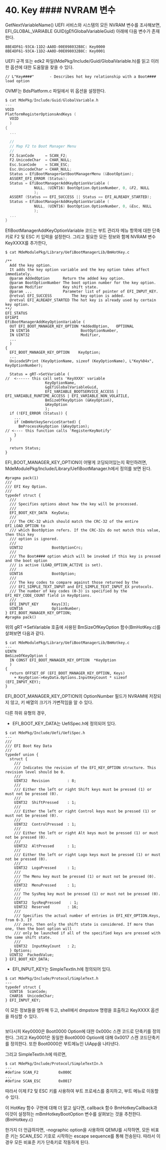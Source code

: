 # 40. Key #### NVRAM 변수

GetNextVariableName() UEFI 서비스와 시스템의 모든 NVRAM 변수를 조사해보면, EFI\_GLOBAL\_VARIABLE GUID(gEfiGlobalVariableGuid) 아래에 다음 변수가 존재한다.

```
8BE4DF61-93CA-11D2-AA0D-00E098032B8C: Key0000
8BE4DF61-93CA-11D2-AA0D-00E098032B8C: Key0001
```

UEFI 규격 또는 edk2 파일(MdePkg/Include/Guid/GlobalVariable.h)를 읽고 이러한 옵션에 대한 도움말을 찾을 수 있다.

```
// L"Key####"       - Describes hot key relationship with a Boot#### load option
```

OVMF는 BdsPlatform.c 파일에서 위 옵션을 설정한다.

```c
$ cat MdePkg/Include/Guid/GlobalVariable.h
---
VOID
PlatformRegisterOptionsAndKeys (
  VOID
  )
{
  ...

  //
  // Map F2 to Boot Manager Menu
  //
  F2.ScanCode     = SCAN_F2;
  F2.UnicodeChar  = CHAR_NULL;
  Esc.ScanCode    = SCAN_ESC;
  Esc.UnicodeChar = CHAR_NULL;
  Status = EfiBootManagerGetBootManagerMenu (&BootOption);
  ASSERT_EFI_ERROR (Status);
  Status = EfiBootManagerAddKeyOptionVariable (
             NULL, (UINT16) BootOption.OptionNumber, 0, &F2, NULL
             );
  ASSERT (Status == EFI_SUCCESS || Status == EFI_ALREADY_STARTED);
  Status = EfiBootManagerAddKeyOptionVariable (
             NULL, (UINT16) BootOption.OptionNumber, 0, &Esc, NULL
             );
  ...
}
```

EfiBootManagerAddKeyOptionVariable 코드는 부트 관리자 메뉴 항목에 대한 단축키로 F2 및 ESC 키 입력을 설정한다. 그리고 필요한 모든 정보와 함께 NVRAM 변수 KeyXXXX를 추가한다,

```
$ cat MdeModulePkg/Library/UefiBootManagerLib/BmHotKey.c

/**
  Add the key option.
  It adds the key option variable and the key option takes affect immediately.
  @param AddedOption      Return the added key option.
  @param BootOptionNumber The boot option number for the key option.
  @param Modifier         Key shift state.
  @param ...              Parameter list of pointer of EFI_INPUT_KEY.
  @retval EFI_SUCCESS         The key option is added.
  @retval EFI_ALREADY_STARTED The hot key is already used by certain key option.
**/
EFI_STATUS
EFIAPI
EfiBootManagerAddKeyOptionVariable (
  OUT EFI_BOOT_MANAGER_KEY_OPTION *AddedOption,   OPTIONAL
  IN UINT16                       BootOptionNumber,
  IN UINT32                       Modifier,
  ...
  )
{
  EFI_BOOT_MANAGER_KEY_OPTION    KeyOption;
  ...
  UnicodeSPrint (KeyOptionName, sizeof (KeyOptionName), L"Key%04x", KeyOptionNumber);

  Status = gRT->SetVariable (                                                              //  <------ this call sets 'KeyXXXX' variable
                  KeyOptionName,
                  &gEfiGlobalVariableGuid,
                  EFI_VARIABLE_BOOTSERVICE_ACCESS | EFI_VARIABLE_RUNTIME_ACCESS | EFI_VARIABLE_NON_VOLATILE,
                  BmSizeOfKeyOption (&KeyOption),
                  &KeyOption
                  );
  if (!EFI_ERROR (Status)) {
    ...
    if (mBmHotkeyServiceStarted) {
      BmProcessKeyOption (&KeyOption);			                                   // <---- this function calls 'RegisterKeyNotify'
    }
  }

  return Status;
}
```

EFI\_BOOT\_MANAGER\_KEY\_OPTION이 어떻게 코딩되어있는지 확인하려면, MdeModulePkg/Include/Library/UefiBootManager.h에서 정의를 보면 된다.

```
#pragma pack(1)
///
/// EFI Key Option.
///
typedef struct {
  ///
  /// Specifies options about how the key will be processed.
  ///
  EFI_BOOT_KEY_DATA  KeyData;
  ///
  /// The CRC-32 which should match the CRC-32 of the entire EFI_LOAD_OPTION to
  /// which BootOption refers. If the CRC-32s do not match this value, then this key
  /// option is ignored.
  ///
  UINT32             BootOptionCrc;
  ///
  /// The Boot#### option which will be invoked if this key is pressed and the boot option
  /// is active (LOAD_OPTION_ACTIVE is set).
  ///
  UINT16             BootOption;
  ///
  /// The key codes to compare against those returned by the
  /// EFI_SIMPLE_TEXT_INPUT and EFI_SIMPLE_TEXT_INPUT_EX protocols.
  /// The number of key codes (0-3) is specified by the EFI_KEY_CODE_COUNT field in KeyOptions.
  ///
  EFI_INPUT_KEY      Keys[3];
  UINT16             OptionNumber;
} EFI_BOOT_MANAGER_KEY_OPTION;
#pragma pack()
```

위의 gRT->SetVariable 호출에 사용된 BmSizeOfKeyOption 함수(BmHotKey.c)를 살펴보면 다음과 같다.

```
$ cat MdeModulePkg/Library/UefiBootManagerLib/BmHotkey.c
---
UINTN
BmSizeOfKeyOption (
  IN CONST EFI_BOOT_MANAGER_KEY_OPTION  *KeyOption
  )
{
  return OFFSET_OF (EFI_BOOT_MANAGER_KEY_OPTION, Keys)
    + KeyOption->KeyData.Options.InputKeyCount * sizeof (EFI_INPUT_KEY);
}
```

EFI\_BOOT\_MANAGER\_KEY\_OPTION의 OptionNumber 필드가 NVRAM에 저장되지 않고, 키 배열의 크기가 가변적임을 알 수 있다.

다른 하위 유형의 경우,

* EFI\_BOOT\_KEY\_DATA는 UefiSpec.h에 정의되어 있다.

```
$ cat MdePkg/Include/Uefi/UefiSpec.h
---
///
/// EFI Boot Key Data
///
typedef union {
  struct {
    ///
    /// Indicates the revision of the EFI_KEY_OPTION structure. This revision level should be 0.
    ///
    UINT32  Revision        : 8;
    ///
    /// Either the left or right Shift keys must be pressed (1) or must not be pressed (0).
    ///
    UINT32  ShiftPressed    : 1;
    ///
    /// Either the left or right Control keys must be pressed (1) or must not be pressed (0).
    ///
    UINT32  ControlPressed  : 1;
    ///
    /// Either the left or right Alt keys must be pressed (1) or must not be pressed (0).
    ///
    UINT32  AltPressed      : 1;
    ///
    /// Either the left or right Logo keys must be pressed (1) or must not be pressed (0).
    ///
    UINT32  LogoPressed     : 1;
    ///
    /// The Menu key must be pressed (1) or must not be pressed (0).
    ///
    UINT32  MenuPressed     : 1;
    ///
    /// The SysReq key must be pressed (1) or must not be pressed (0).
    ///
    UINT32  SysReqPressed    : 1;
    UINT32  Reserved        : 16;
    ///
    /// Specifies the actual number of entries in EFI_KEY_OPTION.Keys, from 0-3. If
    /// zero, then only the shift state is considered. If more than one, then the boot option will
    /// only be launched if all of the specified keys are pressed with the same shift state.
    ///
    UINT32  InputKeyCount   : 2;
  } Options;
  UINT32  PackedValue;
} EFI_BOOT_KEY_DATA;
```

* EFI\_INPUT\_KEY는 SimpleTextIn.h에 정의되어 있다.

```
$ cat MdePkg/Include/Protocol/SimpleText.h
---
typedef struct {
  UINT16  ScanCode;
  CHAR16  UnicodeChar;
} EFI_INPUT_KEY;
```

이 모든 정보들을 염두해 두고, shell에서 dmpstore 명령을 호출하고 KeyXXXX 옵션을 파싱할 수 있다.

<figure><img src="../.gitbook/assets/image (2) (6).png" alt=""><figcaption></figcaption></figure>

보다시피 Key0000은 Boot0000 Option에 대한 0x000c 스캔 코드로 단축키를 정의한다. 그리고 Key0001은 동일한 Boot0000 Option에 대해 0x0017 스캔 코드단축키를 정의한다. 또한 Boot0000은 부트메뉴인 UiApp을 나타낸다.

그리고 SimpleTextIn.h에 따르면,

```
$ cat MdePkg/Include/Protocol/SimpleTextIn.h
---
#define SCAN_F2         0x000C
...
#define SCAN_ESC        0x0017
```

따라서 이제 F2 및 ESC 키를 사용하여 부트 프로세스를 중지하고, 부트 메뉴로 이동할 수 있다.

이 HotKey 함수 구현에 대해 더 알고 싶다면, callback 함수 BmHotkeyCallback과 이것이 설정하는 mBmHotkeyBootOption 변수를 살펴보는 것을 추천한다.(BmHotkey.c)

한가지 더 언급하자면, -nographic option을 사용하여 QEMU를 시작하면, 모든 비표준 키는 SCAN\_ESC 기호로 시작하는 escape sequence를 통해 전송된다. 따라서 이 경우 모든 비표준 키가 단축키로 작동하게 된다.
